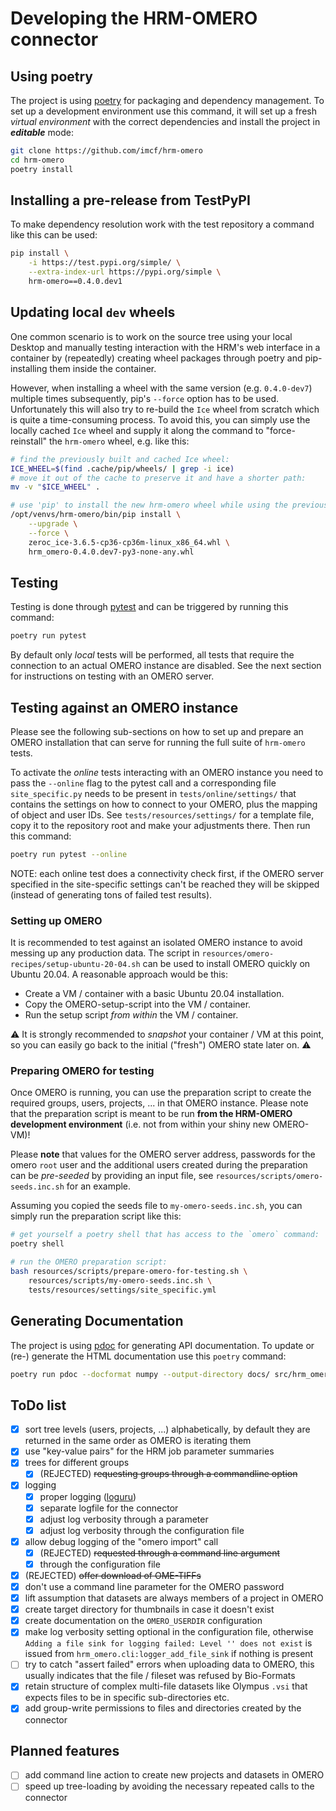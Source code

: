 # Developing the HRM-OMERO connector

## Using poetry

The project is using [poetry][d1] for packaging and dependency management. To set up a
development environment use this command, it will set up a fresh *virtual environment*
with the correct dependencies and install the project in ***editable*** mode:

```bash
git clone https://github.com/imcf/hrm-omero
cd hrm-omero
poetry install
```

## Installing a pre-release from TestPyPI

To make dependency resolution work with the test repository a command like this can be
used:

```bash
pip install \
    -i https://test.pypi.org/simple/ \
    --extra-index-url https://pypi.org/simple \
    hrm-omero==0.4.0.dev1
```

## Updating local `dev` wheels

One common scenario is to work on the source tree using your local Desktop and manually
testing interaction with the HRM's web interface in a container by (repeatedly) creating
wheel packages through poetry and pip-installing them inside the container.

However, when installing a wheel with the same version (e.g. `0.4.0-dev7`) multiple
times subsequently, pip's `--force` option has to be used. Unfortunately this will also
try to re-build the `Ice` wheel from scratch which is quite a time-consuming process. To
avoid this, you can simply use the locally cached `Ice` wheel and supply it along the
command to "force-reinstall" the `hrm-omero` wheel, e.g. like this:

```bash
# find the previously built and cached Ice wheel:
ICE_WHEEL=$(find .cache/pip/wheels/ | grep -i ice)
# move it out of the cache to preserve it and have a shorter path:
mv -v "$ICE_WHEEL" .

# use 'pip' to install the new hrm-omero wheel while using the previous Ice:
/opt/venvs/hrm-omero/bin/pip install \
    --upgrade \
    --force \
    zeroc_ice-3.6.5-cp36-cp36m-linux_x86_64.whl \
    hrm_omero-0.4.0.dev7-py3-none-any.whl
```

## Testing

Testing is done through [pytest][d4] and can be triggered by running this command:

```bash
poetry run pytest
```

By default only *local* tests will be performed, all tests that require the connection
to an actual OMERO instance are disabled. See the next section for instructions on
testing with an OMERO server.

## Testing against an OMERO instance

Please see the following sub-sections on how to set up and prepare an OMERO installation
that can serve for running the full suite of `hrm-omero` tests.

To activate the *online* tests interacting with an OMERO instance you need to pass the
`--online` flag to the pytest call and a corresponding file `site_specific.py` needs to
be present in `tests/online/settings/` that contains the settings on how to connect to
your OMERO, plus the mapping of object and user IDs. See `tests/resources/settings/` for
a template file, copy it to the repository root and make your adjustments there. Then
run this command:

```bash
poetry run pytest --online
```

NOTE: each online test does a connectivity check first, if the OMERO server specified in
the site-specific settings can't be reached they will be skipped (instead of generating
tons of failed test results).

### Setting up OMERO

It is recommended to test against an isolated OMERO instance to avoid messing up any
production data. The script in `resources/omero-recipes/setup-ubuntu-20-04.sh` can be
used to install OMERO quickly on Ubuntu 20.04. A reasonable approach would be this:

- Create a VM / container with a basic Ubuntu 20.04 installation.
- Copy the OMERO-setup-script into the VM / container.
- Run the setup script *from within* the VM / container.

⚠️ It is strongly recommended to *snapshot* your container / VM at this point, so you can
easily go back to the initial ("fresh") OMERO state later on. ⚠️

### Preparing OMERO for testing

Once OMERO is running, you can use the preparation script to create the required groups,
users, projects, ... in that OMERO instance. Please note that the preparation script is
meant to be run **from the HRM-OMERO development environment** (i.e. not from within
your shiny new OMERO-VM)!

Please **note** that values for the OMERO server address, passwords for the omero `root`
user and the additional users created during the preparation can be *pre-seeded* by
providing an input file, see `resources/scripts/omero-seeds.inc.sh` for an example.

Assuming you copied the seeds file to `my-omero-seeds.inc.sh`, you can simply run the
preparation script like this:

```bash
# get yourself a poetry shell that has access to the `omero` command:
poetry shell

# run the OMERO preparation script:
bash resources/scripts/prepare-omero-for-testing.sh \
    resources/scripts/my-omero-seeds.inc.sh \
    tests/resources/settings/site_specific.yml
```

## Generating Documentation

The project is using [pdoc][d2] for generating API documentation. To update or (re-)
generate the HTML documentation use this `poetry` command:

```bash
poetry run pdoc --docformat numpy --output-directory docs/ src/hrm_omero/
```

## ToDo list

- [x] sort tree levels (users, projects, ...) alphabetically, by default they are
      returned in the same order as OMERO is iterating them
- [x] use "key-value pairs" for the HRM job parameter summaries
- [x] trees for different groups
  - [x] (REJECTED) ~~requesting groups through a commandline option~~
- [x] logging
  - [x] proper logging ([loguru][d3])
  - [x] separate logfile for the connector
  - [x] adjust log verbosity through a parameter
  - [x] adjust log verbosity through the configuration file
- [x] allow debug logging of the "omero import" call
  - [x] (REJECTED) ~~requested through a command line argument~~
  - [x] through the configuration file
- [x] (REJECTED) ~~offer download of OME-TIFFs~~
- [x] don't use a command line parameter for the OMERO password
- [x] lift assumption that datasets are always members of a project in OMERO
- [x] create target directory for thumbnails in case it doesn't exist
- [x] create documentation on the `OMERO_USERDIR` configuration
- [x] make log verbosity setting optional in the configuration file, otherwise
      `Adding a file sink for logging failed: Level '' does not exist` is issued
      from `hrm_omero.cli:logger_add_file_sink` if nothing is present
- [ ] try to catch "assert failed" errors when uploading data to OMERO, this usually
      indicates that the file / fileset was refused by Bio-Formats
- [x] retain structure of complex multi-file datasets like Olympus `.vsi` that
      expects files to be in specific sub-directories etc.
- [x] add group-write permissions to files and directories created by the connector

## Planned features

- [ ] add command line action to create new projects and datasets in OMERO
- [ ] speed up tree-loading by avoiding the necessary repeated calls to the connector

[d1]: https://python-poetry.org/
[d2]: https://pdoc.dev/
[d3]: https://github.com/Delgan/loguru
[d4]: https://pytest.org/
